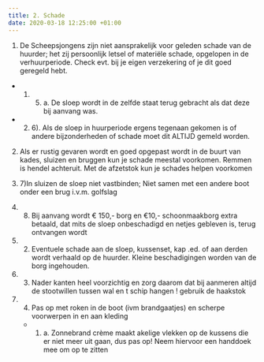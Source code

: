 ```yaml
---
title: 2. Schade
date: 2020-03-18 12:25:00 +01:00
---
```


1. De Scheepsjongens zijn niet aansprakelijk voor geleden schade van de huurder;  het zij persoonlijk letsel of materiële schade, opgelopen in de verhuurperiode. Check  evt. bij je eigen verzekering of  je dit goed geregeld hebt.   
* 1. 5) a. De sloep wordt in de zelfde staat terug gebracht als dat deze bij aanvang was. 
* 2. 6).  Als de sloep in huurperiode ergens tegenaan gekomen is of andere bijzonderheden of schade moet dit ALTIJD gemeld worden.
2. Als er rustig gevaren wordt en goed opgepast wordt in de buurt van kades, sluizen en bruggen kun je schade meestal voorkomen. Remmen is hendel achteruit. Met de afzetstok kun je schades helpen voorkomen
3. 7)In sluizen de sloep niet vastbinden; Niet samen met een andere boot onder een brug i.v.m. golfslag
4. 8) Bij aanvang wordt € 150,- borg en €10,- schoonmaakborg extra betaald, dat mits de sloep onbeschadigd en netjes gebleven is, terug ontvangen wordt

  5. 2) Eventuele schade aan de sloep, kussenset, kap .ed. of aan derden wordt verhaald op de huurder. 
Kleine beschadigingen worden van de borg ingehouden.
6. 3) Nader kanten heel voorzichtig en zorg daarom dat bij aanmeren altijd de stootwillen tussen wal en t schip hangen ! gebruik  de  haakstok
7. 4) Pas op met roken in de boot (ivm brandgaatjes) en scherpe voorwerpen in en aan kleding

    * 1. a. Zonnebrand crème maakt akelige vlekken op de kussens die er niet meer uit gaan, dus pas op! Neem hiervoor een handdoek mee om op te zitten
